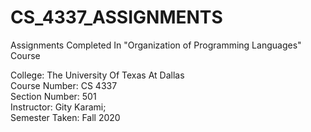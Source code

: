 # CS_4337_ASSIGNMENTS
Assignments Completed In "Organization of Programming Languages" Course

College: The University Of Texas At Dallas\
Course Number: CS 4337\
Section Number: 501\
Instructor: Gity Karami;\
Semester Taken: Fall 2020
